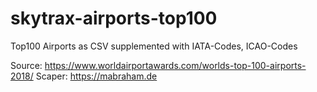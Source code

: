 # skytrax-airports-top100

Top100 Airports as CSV supplemented with IATA-Codes, ICAO-Codes

Source: https://www.worldairportawards.com/worlds-top-100-airports-2018/
Scaper: https://mabraham.de
